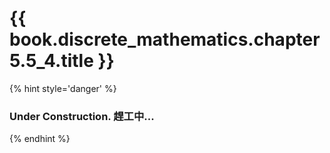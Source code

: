 # {{ book.discrete_mathematics.chapter5.5_4.title }}
<!-- notoc -->

{% hint style='danger' %}
### Under Construction. 趕工中...
{% endhint %}